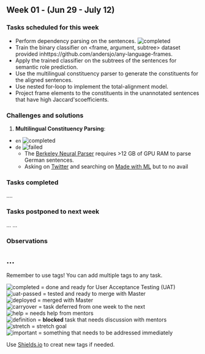 ## Week 01 - (Jun 29 - July 12)

### Tasks scheduled for this week
- Perform dependency parsing on the sentences. ![completed](https://img.shields.io/static/v1?label=&message=completed&color=green)
- Train the binary classifier on <frame, argument, subtree> dataset provided inhttps://github.com/andersjo/any-language-frames.
- Apply the trained classifier on the subtrees of the sentences for semantic role prediction.
- Use the multilingual constituency parser to generate the constituents for the aligned sentences.
- Use nested for-loop to implement the total-alignment model.
- Project frame elements to the constituents in the unannotated sentences that have high Jaccard'scoefficients.


### Challenges and solutions
1. **Multilingual Constituency Parsing**:
- `en` ![completed](https://img.shields.io/static/v1?label=&message=completed&color=green)
- `de` ![failed](https://img.shields.io/static/v1?label=&message=failed&color=red)
  - The [Berkeley Neural Parser](https://github.com/nikitakit/self-attentive-parser) requires >12 GB of GPU RAM to parse German sentences.
  - Asking on [Twitter](https://twitter.com/yongzhengxin/status/1281034412059242498) and searching on [Made with ML](https://madewithml.com/projects/search-results/?tags=constituency-parsing) but to no avail


### Tasks completed

....

### Tasks postponed to next week

...
...

### Observations

...
---
Remember to use tags! You can add multiple tags to any task.

![completed](https://img.shields.io/static/v1?label=&message=completed&color=green) = done and ready for User Acceptance Testing (UAT)<br>
![uat-passed](https://img.shields.io/static/v1?label=UAT&message=passed&color=success) = tested and ready to merge with Master<br>
![deployed](https://img.shields.io/static/v1?label=&message=deployed&color=success) = merged with Master<br>
![carryover](https://img.shields.io/static/v1?label=&message=carryover&color=yellow) = task deferred from one week to the next<br>
![help](https://img.shields.io/static/v1?label=&message=need_help&color=blue) = needs help from mentors<br>
![definition](https://img.shields.io/static/v1?label=&message=needs_definition&color=orange) = **blocked** task that needs discussion with mentors<br>
![stretch](https://img.shields.io/static/v1?label=&message=stretch&color=orange) = stretch goal <br>
![important](https://img.shields.io/static/v1?label=&message=important&color=red) = something that needs to be addressed immediately<br>


Use [Shields.io](https://shields.io) to creat new tags if needed.

